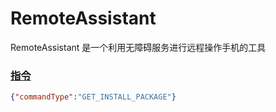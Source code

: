 # RemoteAssistant

RemoteAssistant 是一个利用无障碍服务进行远程操作手机的工具


### [指令](https://github.com/bestK/RemoteAssistant/blob/main/app/src/main/java/com/github/bestk/ra/enums/CommandType.java)

```json
{"commandType":"GET_INSTALL_PACKAGE"}
```